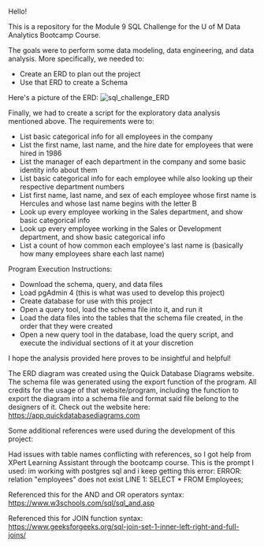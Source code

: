Hello!

This is a repository for the Module 9 SQL Challenge for the U of M Data Analytics Bootcamp Course.

The goals were to perform some data modeling, data engineering, and data analysis. More specifically, we needed to:

  - Create an ERD to plan out the project
  - Use that ERD to create a Schema

Here's a picture of the ERD:
![sql_challenge_ERD](https://github.com/user-attachments/assets/c7173706-ce61-410a-9f88-99d620230247)


Finally, we had to create a script for the exploratory data analysis mentioned above. The requirements were to:

  - List basic categorical info for all employees in the company
  - List the first name, last name, and the hire date for employees that were hired in 1986
  - List the manager of each department in the company and some basic identity info about them
  - List basic categorical info for each employee while also looking up their respective department numbers
  - List first name, last name, and sex of each employee whose first name is Hercules and whose last name begins with the letter B
  - Look up every employee working in the Sales department, and show basic categorical info
  - Look up every employee working in the Sales or Development department, and show basic categorical info
  - List a count of how common each employee's last name is (basically how many employees share each last name)



Program Execution Instructions:

  - Download the schema, query, and data files
  - Load pgAdmin 4 (this is what was used to develop this project)
  - Create database for use with this project
  - Open a query tool, load the schema file into it, and run it
  - Load the data files into the tables that the schema file created, in the order that they were created
  - Open a new query tool in the database, load the query script, and execute the individual sections of it at your discretion



I hope the analysis provided here proves to be insightful and helpful!



The ERD diagram was created using the Quick Database Diagrams website. The schema file was generated using the export function of the program. All credits for the usage of that website/program, including the function to export the diagram into a schema file and format said file belong to the designers of it. Check out the website here: https://app.quickdatabasediagrams.com



Some additional references were used during the development of this project:

Had issues with table names conflicting with references, so I got help from XPert Learning Assistant through the bootcamp course. 
This is the prompt I used:
im working with postgres sql and i keep getting this error: ERROR: relation "employees" does not exist LINE 1: SELECT * FROM Employees;

Referenced this for the AND and OR operators syntax:
https://www.w3schools.com/sql/sql_and.asp

Referenced this for JOIN function syntax:
https://www.geeksforgeeks.org/sql-join-set-1-inner-left-right-and-full-joins/
